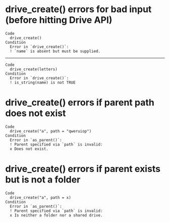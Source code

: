 # drive_create() errors for bad input (before hitting Drive API)

    Code
      drive_create()
    Condition
      Error in `drive_create()`:
      ! `name` is absent but must be supplied.

---

    Code
      drive_create(letters)
    Condition
      Error in `drive_create()`:
      ! is_string(name) is not TRUE

# drive_create() errors if parent path does not exist

    Code
      drive_create("a", path = "qweruiop")
    Condition
      Error in `as_parent()`:
      ! Parent specified via `path` is invalid:
      x Does not exist.

# drive_create() errors if parent exists but is not a folder

    Code
      drive_create("a", path = x)
    Condition
      Error in `as_parent()`:
      ! Parent specified via `path` is invalid:
      x Is neither a folder nor a shared drive.

